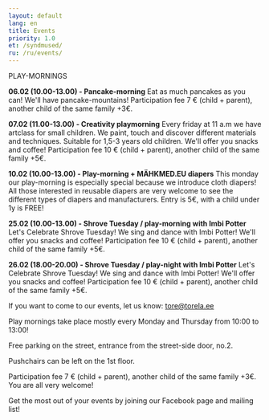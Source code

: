 ```yaml
---
layout: default
lang: en
title: Events
priority: 1.0
et: /syndmused/
ru: /ru/events/
---
```

PLAY-MORNINGS


**06.02 (10.00-13.00) - Pancake-morning**
Eat as much pancakes as you can! We'll have pancake-mountains!
Participation fee 7 € (child + parent), another child of the same family +3€.


**07.02 (11.00-13.00) - Creativity playmorning**
Every friday at 11 a.m we have artclass for small children. We paint, touch and discover different materials and techniques.
Suitable for 1,5-3 years old children. 
We'll offer you snacks and coffee!
Participation fee 10 € (child + parent), another child of the same family +5€.


**10.02 (10.00-13.00) - Play-morning + MÄHKMED.EU diapers**
This monday our play-morning is especially special because we introduce cloth diapers! All those interested in reusable diapers are very welcome to see the different types of diapers and manufacturers. 
Entry is 5€, with a child under 1y is FREE!


**25.02 (10.00-13.00) - Shrove Tuesday / play-morning with Imbi Potter**
Let's Celebrate Shrove Tuesday! We sing and dance with Imbi Potter!
We'll offer you snacks and coffee!
Participation fee 10 € (child + parent), another child of the same family +5€.


**26.02 (18.00-20.00) - Shrove Tuesday / play-night with Imbi Potter**
Let's Celebrate Shrove Tuesday! We sing and dance with Imbi Potter!
We'll offer you snacks and coffee!
Participation fee 10 € (child + parent), another child of the same family +5€.




If you want to come to our events, let us know: tore@torela.ee

Play mornings take place mostly every Monday and Thursday from 10:00 to 13:00!

Free parking on the street, entrance from the street-side door, no.2. 

Pushchairs can be left on the 1st floor.

Participation fee 7 € (child + parent), another child of the same family +3€. You are all very welcome!


Get the most out of your events by joining our Facebook page and mailing list!
